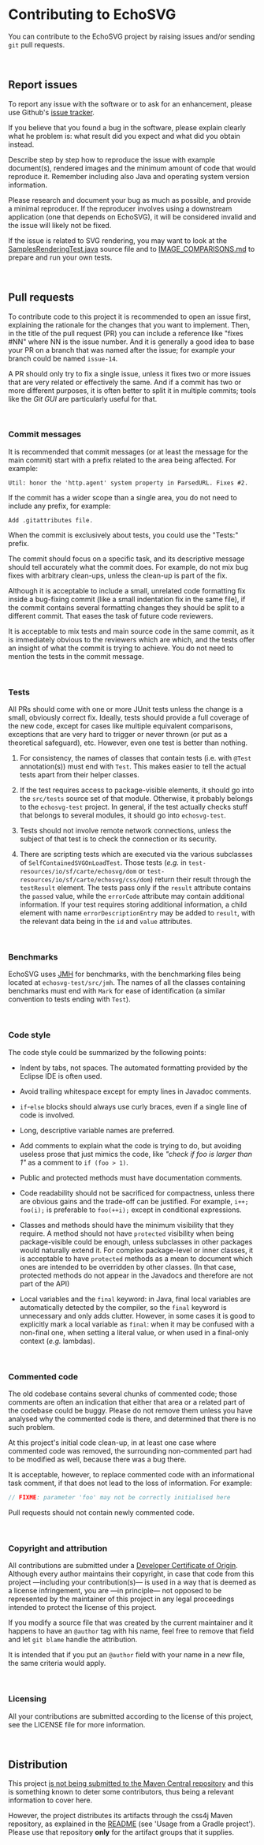 # Contributing to EchoSVG

 You can contribute to the EchoSVG project by raising issues and/or sending
`git` pull requests.

<br/>

## Report issues

 To report any issue with the software or to ask for an enhancement, please use
Github's [issue tracker](https://github.com/css4j/echosvg/issues).

 If you believe that you found a bug in the software, please explain clearly
what he problem is: what result did you expect and what did you obtain instead.

 Describe step by step how to reproduce the issue with example document(s),
rendered images and the minimum amount of code that would reproduce it. Remember
including also Java and operating system version information.

 Please research and document your bug as much as possible, and provide a
minimal reproducer. If the reproducer involves using a downstream application
(one that depends on EchoSVG), it will be considered invalid and the issue will
likely not be fixed.

 If the issue is related to SVG rendering, you may want to look at the
[SamplesRenderingTest.java](https://github.com/css4j/echosvg/blob/master/echosvg-test/src/test/java/io/sf/carte/echosvg/test/svg/SamplesRenderingTest.java)
source file and to [IMAGE_COMPARISONS.md](https://github.com/css4j/echosvg/blob/master/IMAGE_COMPARISONS.md)
to prepare and run your own tests.

<br/>

## Pull requests

 To contribute code to this project it is recommended to open an issue first,
explaining the rationale for the changes that you want to implement. Then, in
the title of the pull request (PR) you can include a reference like "fixes #NN"
where NN is the issue number. And it is generally a good idea to base your PR on
a branch that was named after the issue; for example your branch could be named
`issue-14`.

 A PR should only try to fix a single issue, unless it fixes two or more issues
that are very related or effectively the same. And if a commit has two or more
different purposes, it is often better to split it in multiple commits; tools
like the _Git GUI_ are particularly useful for that.

<br/>

### Commit messages

 It is recommended that commit messages (or at least the message for the main
commit) start with a prefix related to the area being affected. For example:
```
Util: honor the 'http.agent' system property in ParsedURL. Fixes #2.
```
If the commit has a wider scope than a single area, you do not need to include
any prefix, for example:
```
Add .gitattributes file.
```
 When the commit is exclusively about tests, you could use the "Tests:" prefix.

 The commit should focus on a specific task, and its descriptive message should
tell accurately what the commit does. For example, do not mix bug fixes with
arbitrary clean-ups, unless the clean-up is part of the fix.

 Although it is acceptable to include a small, unrelated code formatting fix
inside a bug-fixing commit (like a small indentation fix in the same file), if
the commit contains several formatting changes they should be split to a
different commit. That eases the task of future code reviewers.

 It is acceptable to mix tests and main source code in the same commit, as it is
immediately obvious to the reviewers which are which, and the tests offer an
insight of what the commit is trying to achieve. You do not need to mention the
tests in the commit message.

<br/>

### Tests

 All PRs should come with one or more JUnit tests unless the change is a small,
obviously correct fix. Ideally, tests should provide a full coverage of the new
code, except for cases like multiple equivalent comparisons, exceptions that are
very hard to trigger or never thrown (or put as a theoretical safeguard), etc.
However, even one test is better than nothing.

1) For consistency, the names of classes that contain tests (i.e. with `@Test`
annotation(s)) must end with `Test`. This makes easier to tell the actual tests
apart from their helper classes.

2) If the test requires access to package-visible elements, it should go into
the `src/tests` source set of that module. Otherwise, it probably belongs to the
`echosvg-test` project. In general, if the test actually checks stuff that
belongs to several modules, it should go into `echosvg-test`.

3) Tests should not involve remote network connections, unless the subject of
that test is to check the connection or its security.

4) There are scripting tests which are executed via the various subclasses of
`SelfContainedSVGOnLoadTest`. Those tests (_e.g._ in `test-resources/io/sf/carte/echosvg/dom`
or `test-resources/io/sf/carte/echosvg/css/dom`) return their result through the
`testResult` element. The tests pass only if the `result` attribute contains the
`passed` value, while the `errorCode` attribute may contain additional
information. If your test requires storing additional information, a child
element with name `errorDescriptionEntry` may be added to `result`, with the
relevant data being in the `id` and `value` attributes.

<br/>

### Benchmarks

 EchoSVG uses [JMH](https://github.com/openjdk/jmh) for benchmarks, with the
benchmarking files being located at `echosvg-test/src/jmh`. The names of all the
classes containing benchmarks must end with `Mark` for ease of identification (a
similar convention to tests ending with `Test`).

<br/>

### Code style

 The code style could be summarized by the following points:

- Indent by tabs, not spaces. The automated formatting provided by the Eclipse
IDE is often used.

- Avoid trailing whitespace except for empty lines in Javadoc comments.

- `if`-`else` blocks should always use curly braces, even if a single line of
code is involved.

- Long, descriptive variable names are preferred.

- Add comments to explain what the code is trying to do, but avoiding useless
prose that just mimics the code, like _"check if foo is larger than 1"_ as a
comment to `if (foo > 1)`.

- Public and protected methods must have documentation comments.

- Code readability should not be sacrificed for compactness, unless there are
obvious gains and the trade-off can be justified. For example, `i++; foo(i);` is
preferable to `foo(++i);` except in conditional expressions.

- Classes and methods should have the minimum visibility that they require.
A method should not have `protected` visibility when being package-visible could
be enough, unless subclasses in other packages would naturally extend it. For
complex package-level or inner classes, it is acceptable to have `protected`
methods as a mean to document which ones are intended to be overridden by other
classes. (In that case, protected methods do not appear in the Javadocs and
therefore are not part of the API)

- Local variables and the `final` keyword: in Java, final local variables are
automatically detected by the compiler, so the `final` keyword is unnecessary
and only adds clutter. However, in some cases it is good to explicitly mark a
local variable as `final`: when it may be confused with a non-final one, when
setting a literal value, or when used in a final-only context (_e.g._ lambdas).

<br/>

### Commented code

 The old codebase contains several chunks of commented code; those comments are
often an indication that either that area or a related part of the codebase
could be buggy. Please do not remove them unless you have analysed why the
commented code is there, and determined that there is no such problem.

 At this project's initial code clean-up, in at least one case where commented
code was removed, the surrounding non-commented part had to be modified as well,
because there was a bug there.

 It is acceptable, however, to replace commented code with an informational task
comment, if that does not lead to the loss of information. For example:
```java
// FIXME: parameter 'foo' may not be correctly initialised here
```
 Pull requests should not contain newly commented code.

<br/>

### Copyright and attribution

 All contributions are submitted under a [Developer Certificate of Origin](DeveloperCertificateOfOrigin.txt).
Although every author maintains their copyright, in case that code from this
project —including your contribution(s)— is used in a way that is deemed as a
license infringement, you are —in principle— not opposed to be represented by
the maintainer of this project in any legal proceedings intended to protect the
license of this project.

 If you modify a source file that was created by the current maintainer and it
happens to have an `@author` tag with his name, feel free to remove that field
and let `git blame` handle the attribution.

 It is intended that if you put an `@author` field with your name in a new file,
the same criteria would apply.

<br/>

### Licensing

 All your contributions are submitted according to the license of this project,
see the LICENSE file for more information.

<br/>

## Distribution

 This project [is not being submitted to the Maven Central repository](https://groups.google.com/g/css4j/c/op5jIoINb3M/m/IiiN-LfkDAAJ)
and this is something known to deter some contributors, thus being a relevant
information to cover here.

 However, the project distributes its artifacts through the css4j Maven
repository, as explained in the [README](README.md) (see 'Usage from a Gradle
project'). Please use that repository **only** for the artifact groups that it
supplies.
